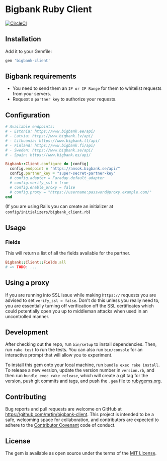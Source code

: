 # Bigbank Ruby Client
[![CircleCI](https://circleci.com/gh/MrTin/bigbank-client.svg?style=svg)](https://circleci.com/gh/MrTin/bigbank-client)

## Installation
Add it to your Gemfile:

```ruby
gem 'bigbank-client'
```

## Bigbank requirements
- You need to send them an `IP or IP Range` for them to whitelist requests from
your servers.
- Request a `partner key` to authorize your requests.

## Configuration

```ruby
# Available endpoints:
# - Estonia: https://www.bigbank.ee/api/
# - Latvia: https://www.bigbank.lv/api/
# - Lithuania: https://www.bigbank.lt/api/
# - Finland: https://www.bigbank.fi/api/
# - Sweden: https://www.bigbank.se/api/
# - Spain: https://www.bigbank.es/api/

Bigbank::Client.configure do |config|
  config.endpoint = "https://ansok.bigbank.se/api/"
  config.partner_key = "super-secret-partner-key"
  # config.adapter = Faraday.default_adapter
  # config.verify_ssl = true
  # config.enable_proxy = false
  # config.proxy = "https://username:password@proxy.example.com/"
end
```
(If you are using Rails you can create an initializer at
`config/initializers/bigbank_client.rb`)

## Usage
### Fields
This will return a list of all the fields available for the partner.
```ruby
Bigbank::Client::Fields.all
# => TODO: ...
```

## Using a proxy
If you are running into SSL issue while making `https://` requests you are
advised to set `verify_ssl = false`. Don't do this unless you really need to,
you are essentially turning off verification off the SSL certificates which
could potentially open you up to middleman attacks when used in an uncontrolled
manner.

## Development

After checking out the repo, run `bin/setup` to install dependencies. Then, run
`rake test` to run the tests. You can also run `bin/console` for an interactive
prompt that will allow you to experiment.

To install this gem onto your local machine, run `bundle exec rake install`. To
release a new version, update the version number in `version.rb`, and then run
`bundle exec rake release`, which will create a git tag for the version, push
git commits and tags, and push the `.gem` file to
[rubygems.org](https://rubygems.org).

## Contributing
Bug reports and pull requests are welcome on GitHub at
https://github.com/mrtin/bigbank-client. This project is intended to be a safe,
welcoming space for collaboration, and contributors are expected to adhere to
the [Contributor Covenant](http://contributor-covenant.org) code of conduct.


## License
The gem is available as open source under the terms of the
[MIT License](http://opensource.org/licenses/MIT).
